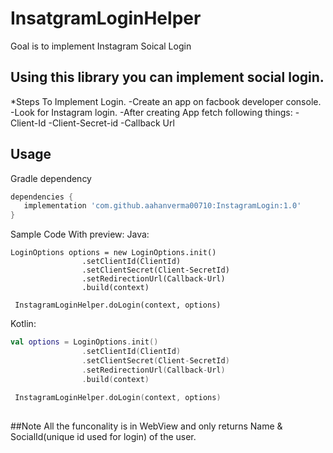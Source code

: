# InsatgramLoginHelper

Goal is to implement Instagram Soical Login

## Using this library you can implement social login.

*Steps To Implement Login.
-Create an app on facbook developer console.
-Look for Instagram login.
-After creating App fetch following things:
-Client-Id
-Client-Secret-id
-Callback Url

## Usage
Gradle dependency
```groovy
dependencies {
   implementation 'com.github.aahanverma00710:InstagramLogin:1.0'
}
```

Sample Code
With preview:
Java:
```
LoginOptions options = new LoginOptions.init()
                .setClientId(ClientId)
                .setClientSecret(Client-SecretId)
                .setRedirectionUrl(Callback-Url)
                .build(context)
 
 InstagramLoginHelper.doLogin(context, options)
 ```
Kotlin:

```kotlin
val options = LoginOptions.init()
                .setClientId(ClientId)
                .setClientSecret(Client-SecretId)
                .setRedirectionUrl(Callback-Url)
                .build(context)
 
 InstagramLoginHelper.doLogin(context, options)
 
```

##Note
All the funconality is in WebView and only returns Name & SocialId(unique id used for login) of the user.
